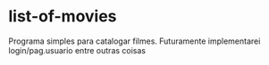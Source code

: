 # list-of-movies
Programa simples para catalogar filmes. 
Futuramente implementarei login/pag.usuario entre outras coisas
